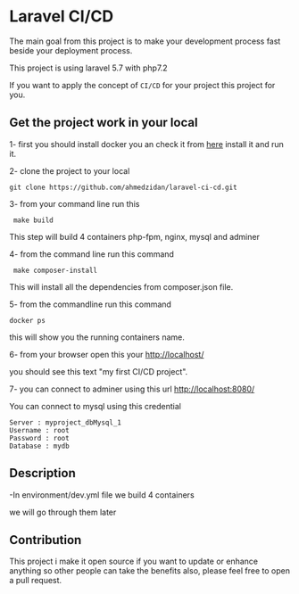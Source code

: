 # Laravel CI/CD 
The main goal from this project is to make your development process fast beside your deployment process.

This project is using laravel 5.7 with php7.2

If you want to apply the concept of `CI/CD` for your project this project for you.

## Get the project work in your local

1- first you should install docker you an check it from <a href="https://docs.docker.com/install/">here</a>
install it and run it.

2- clone the project to your local
```
git clone https://github.com/ahmedzidan/laravel-ci-cd.git
```

3- from your command line run this
```
 make build
```
This step will build 4 containers php-fpm, nginx, mysql and adminer

4- from the command line run this command
```
 make composer-install
``` 
This will install all the dependencies from composer.json file.

5- from the commandline run this command
```
docker ps
```
this will show you the running containers name.

6- from your browser open this your <a href="http://localhost/">http://localhost/</a>

you should see this text "my first CI/CD project".

7- you can connect to adminer using this url <a href="">http://localhost:8080/</a>

You can connect to mysql using this credential 
```
Server : myproject_dbMysql_1
Username : root
Password : root
Database : mydb
```

## Description 
-In environment/dev.yml file we build 4 containers 
 
 we will go through them later

## Contribution

This project i make it open source if you want to update or enhance anything so other people can take the benefits also, please feel free to open a pull request.
